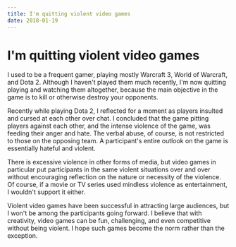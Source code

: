 ```yaml
---
title: I'm quitting violent video games
date: 2018-01-19
---
```


# I'm quitting violent video games

I used to be a frequent gamer, playing mostly Warcraft 3, World of Warcraft, and Dota 2. Although I haven't played them much recently, I'm now quitting playing and watching them altogether, because the main objective in the game is to kill or otherwise destroy your opponents.

Recently while playing Dota 2, I reflected for a moment as players insulted and cursed at each other over chat. I concluded that the game pitting players against each other, and the intense violence of the game, was feeding their anger and hate. The verbal abuse, of course, is not restricted to those on the opposing team. A participant's entire outlook on the game is essentially hateful and violent.

There is excessive violence in other forms of media, but video games in particular put participants in the same violent situations over and over without encouraging reflection on the nature or necessity of the violence. Of course, if a movie or TV series used mindless violence as entertainment, I wouldn't support it either.

Violent video games have been successful in attracting large audiences, but I won't be among the participants going forward. I believe that with creativity, video games can be fun, challenging, and even competitive without being violent. I hope such games become the norm rather than the exception.
